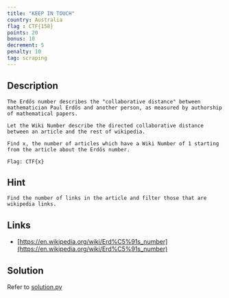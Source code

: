 ```yaml
---
title: "KEEP IN TOUCH"
country: Australia
flag : CTF{158}
points: 20
bonus: 10
decrement: 5
penalty: 10
tag: scraping
---
```


## Description

```
The Erdős number describes the "collaborative distance" between mathematician Paul Erdős and another person, as measured by authorship of mathematical papers.

Let the Wiki Number describe the directed collaborative distance between an article and the rest of wikipedia.

Find x, the number of articles which have a Wiki Number of 1 starting from the article about the Erdős number.

Flag: CTF{x}
```

## Hint

```
Find the number of links in the article and filter those that are wikipedia links.
```

## Links

*   [https://en.wikipedia.org/wiki/Erd%C5%91s_number](https://en.wikipedia.org/wiki/Erd%C5%91s_number)

## Solution

Refer to [solution.py](solution.py)
